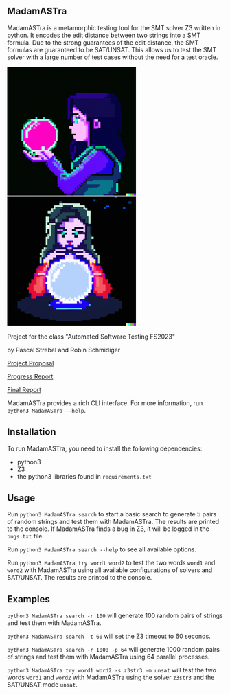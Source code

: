 ## MadamASTra

MadamASTra is a metamorphic testing tool for the SMT solver Z3 written in python. It encodes the edit distance between two strings into a SMT formula. Due to the strong guarantees of the edit distance, the SMT formulas are guaranteed to be SAT/UNSAT. This allows us to test the SMT solver with a large number of test cases without the need for a test oracle.

<img src="docs/res/MadamASTra1.png" height="300">
<img src="docs/res/MadamASTra2.png" height="300">

Project for the class "Automated Software Testing FS2023"

by Pascal Strebel and Robin Schmidiger

[Project Proposal](docs/ProjectProposal.pdf)

[Progress Report](docs/ProgressReport.pdf)

[Final Report](docs/FinalReport.pdf)

MadamASTra provides a rich CLI interface. For more information, run `python3 MadamASTra --help`.

## Installation

To run MadamASTra, you need to install the following dependencies:
- python3
- Z3
- the python3 libraries found in `requirements.txt`

## Usage

Run `python3 MadamASTra search` to start a basic search to generate 5 pairs of random strings and test them with MadamASTra. The results are printed to the console. If MadamASTra finds a bug in Z3, it will be logged in the `bugs.txt` file.

Run `python3 MadamASTra search --help` to see all available options.

Run `python3 MadamASTra try word1 word2` to test the two words `word1` and `word2` with MadamASTra using all available configurations of solvers and SAT/UNSAT. The results are printed to the console.

## Examples

`python3 MadamASTra search -r 100` will generate 100 random pairs of strings and test them with MadamASTra.

`python3 MadamASTra search -t 60` will set the Z3 timeout to 60 seconds.

`python3 MadamASTra search -r 1000 -p 64` will generate 1000 random pairs of strings and test them with MadamASTra using 64 parallel processes.

`python3 MadamASTra try word1 word2 -s z3str3 -m unsat` will test the two words `word1` and `word2` with MadamASTra using the solver `z3str3` and the SAT/UNSAT mode `unsat`.
